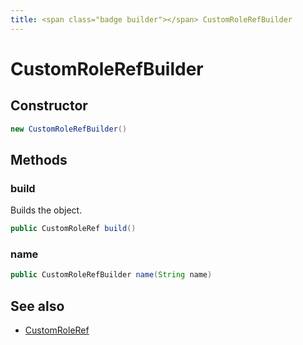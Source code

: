 ```yaml
---
title: <span class="badge builder"></span> CustomRoleRefBuilder
---
```

# <span class="badge builder"></span> CustomRoleRefBuilder

## Constructor

```java
new CustomRoleRefBuilder()
```
## Methods

### <span class="badge object-method"></span> build

Builds the object.

```java
public CustomRoleRef build()
```

### <span class="badge object-method"></span> name

```java
public CustomRoleRefBuilder name(String name)
```

## See also

 * <span class="badge object-type-class"></span> [CustomRoleRef](./object-CustomRoleRef.md)
